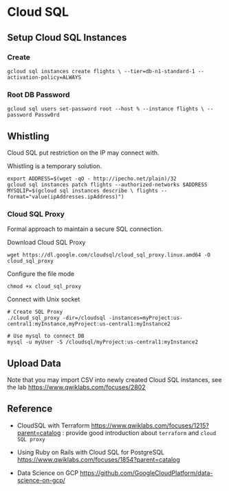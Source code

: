 # Cloud SQL

## Setup Cloud SQL Instances

### Create

`````shell
gcloud sql instances create flights \ --tier=db-n1-standard-1 --activation-policy=ALWAYS
`````

### Root DB Password

`````shell
gcloud sql users set-password root --host % --instance flights \ --password Passw0rd
`````

## Whistling

Cloud SQL put restriction on the IP may connect with.

Whistling is a temporary solution. 

`````shell
export ADDRESS=$(wget -qO - http://ipecho.net/plain)/32
gcloud sql instances patch flights --authorized-networks $ADDRESS
MYSQLIP=$(gcloud sql instances describe \ flights --format="value(ipAddresses.ipAddress)")
`````

### Cloud SQL Proxy

Formal approach to maintain a secure SQL connection.

Download Cloud SQL Proxy

`````shell
wget https://dl.google.com/cloudsql/cloud_sql_proxy.linux.amd64 -O cloud_sql_proxy
`````

Configure the file mode

`````shell
chmod +x cloud_sql_proxy
`````

Connect with Unix socket

````shell
# Create SQL Proxy
./cloud_sql_proxy -dir=/cloudsql -instances=myProject:us-central1:myInstance,myProject:us-central1:myInstance2 

# Use mysql to connect DB
mysql -u myUser -S /cloudsql/myProject:us-central1:myInstance2
````

## Upload Data

Note that you may import CSV into newly created Cloud SQL instances, see the lab https://www.qwiklabs.com/focuses/2802

## Reference

* CloudSQL with Terraform https://www.qwiklabs.com/focuses/1215?parent=catalog : provide good introduction about `terraform` and `cloud SQL proxy`
* Using Ruby on Rails with Cloud SQL for PostgreSQL https://www.qwiklabs.com/focuses/1854?parent=catalog

* Data Science on GCP https://github.com/GoogleCloudPlatform/data-science-on-gcp/